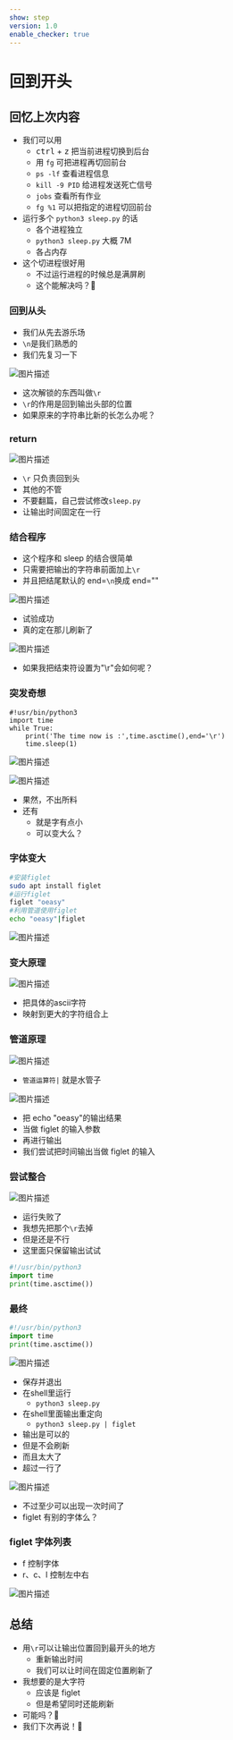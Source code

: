 ```yaml
---
show: step
version: 1.0
enable_checker: true
---
```


# 回到开头

## 回忆上次内容

- 我们可以用 
	- <kbd>ctrl</kbd> + <kbd>z</kbd> 把当前进程切换到后台
	- 用 `fg` 可把进程再切回前台
	- `ps -lf` 查看进程信息
	- `kill -9 PID` 给进程发送死亡信号
	- `jobs` 查看所有作业
	- `fg %1` 可以把指定的进程切回前台
- 运行多个 `python3 sleep.py` 的话
	- 各个进程独立
	- `python3 sleep.py` 大概 7M
	- 各占内存
- 这个切进程很好用
	- 不过运行进程的时候总是满屏刷
	- 这个能解决吗？🤔

### 回到从头

- 我们从先去游乐场
- `\n`是我们熟悉的
- 我们先复习一下

![图片描述](https://doc.shiyanlou.com/courses/uid1190679-20210221-1613905491259)

- 这次解锁的东西叫做`\r`
- `\r`的作用是回到输出头部的位置
- 如果原来的字符串比新的长怎么办呢？

### return

![图片描述](https://doc.shiyanlou.com/courses/uid1190679-20210923-1632387434289)

- `\r` 只负责回到头
- 其他的不管
- 不要翻篇，自己尝试修改`sleep.py`
- 让输出时间固定在一行

### 结合程序

- 这个程序和 sleep 的结合很简单
- 只需要把输出的字符串前面加上`\r`
- 并且把结尾默认的 end=`\n`换成 end=""

![图片描述](https://doc.shiyanlou.com/courses/uid1190679-20220311-1646962549586)

- 试验成功
- 真的定在那儿刷新了

![图片描述](https://doc.shiyanlou.com/courses/uid1190679-20210221-1613906280764)

- 如果我把结束符设置为"\r"会如何呢？

### 突发奇想

```python3
#!usr/bin/python3
import time
while True:
    print('The time now is :',time.asctime(),end='\r')
    time.sleep(1)
```

![图片描述](https://doc.shiyanlou.com/courses/uid1190679-20220326-1648307182937)

![图片描述](https://doc.shiyanlou.com/courses/uid1190679-20220326-1648306981989)

- 果然，不出所料
- 还有
	- 就是字有点小
	- 可以变大么？

### 字体变大

```bash
#安装figlet
sudo apt install figlet
#运行figlet
figlet "oeasy"
#利用管道使用figlet
echo "oeasy"|figlet
```

![图片描述](https://doc.shiyanlou.com/courses/uid1190679-20210306-1614987482170)

### 变大原理

![图片描述](https://doc.shiyanlou.com/courses/uid1190679-20220331-1648708095435)

- 把具体的ascii字符
- 映射到更大的字符组合上

### 管道原理

![图片描述](https://doc.shiyanlou.com/courses/uid1190679-20210224-1614171987291)

- `管道运算符|` 就是水管子

![图片描述](https://doc.shiyanlou.com/courses/uid1190679-20210306-1614987482170)

- 把 echo "oeasy"的输出结果
- 当做 figlet 的输入参数
- 再进行输出
- 我们尝试把时间输出当做 figlet 的输入

### 尝试整合

![图片描述](https://doc.shiyanlou.com/courses/uid1190679-20210306-1614988251250)

- 运行失败了
- 我想先把那个`\r`去掉
- 但是还是不行
- 这里面只保留输出试试

```python
#!/usr/bin/python3
import time
print(time.asctime())
```

### 最终
```python
#!/usr/bin/python3
import time
print(time.asctime())
```

![图片描述](https://doc.shiyanlou.com/courses/uid1190679-20220408-1649408434003)

- 保存并退出
- 在shell里运行
	- `python3 sleep.py`
- 在shell里面输出重定向
	- `python3 sleep.py | figlet`
- 输出是可以的
- 但是不会刷新
- 而且太大了
- 超过一行了

![图片描述](https://doc.shiyanlou.com/courses/uid1190679-20220211-1644546361651)

- 不过至少可以出现一次时间了
- figlet 有别的字体么？

### figlet 字体列表

- f 控制字体
- r、c、l 控制左中右

![图片描述](https://doc.shiyanlou.com/courses/uid1190679-20220211-1644546423440)

## 总结

- 用`\r`可以让输出位置回到最开头的地方
  - 重新输出时间
  - 我们可以让时间在固定位置刷新了
- 我想要的是大字符
  - 应该是 figlet
  - 但是希望同时还能刷新
- 可能吗？🤔
- 我们下次再说！👋
